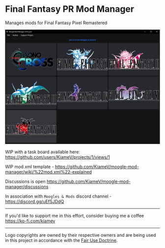 # Final Fantasy PR Mod Manager
Manages mods for Final Fantasy Pixel Remastered

![Alt text](https://github.com/KiameV/moogle-mod-manager/blob/main/resources/mmm.png?raw=true)

WIP with a task board available here: https://github.com/users/KiameV/projects/1/views/1

WIP mod.xml template - https://github.com/KiameV/moogle-mod-manager/wiki/%22mod.xml%22-explained

Discussions is open https://github.com/KiameV/moogle-mod-manager/discussions

In association with `Moogles & Mods` discord channel - https://discord.gg/uEfSJDdQ

______________________________________________________________________________________

If you'd like to support me in this effort, consider buying me a coffee
https://ko-fi.com/kiamev

______________________________________________________________________________________

Logo copyrights are owned by their respective owners and are being used in this project 
in accordance with the [Fair Use Doctrine](https://en.wikipedia.org/wiki/Fair_use).
